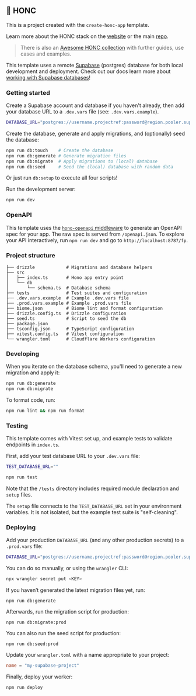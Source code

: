 ## 🪿 HONC

This is a project created with the `create-honc-app` template. 

Learn more about the HONC stack on the [website](https://honc.dev) or the main [repo](https://github.com/fiberplane/create-honc-app).

> There is also an [Awesome HONC collection](https://github.com/fiberplane/awesome-honc) with further guides, use cases and examples.

This template uses a remote [Supabase](https://supabase.com/) (postgres) database for both local development and deployment. Check out our docs learn more about [working with Supabase databases](https://docs.honc.dev/stack/databases/#supabase)!

### Getting started

Create a Supabase account and database if you haven't already, then add your database URL to a `.dev.vars` file (see: `.dev.vars.example`).

```sh
DATABASE_URL="postgres://username.projectref:password@region.pooler.supabase.com:port/postgres"
```

Create the database, generate and apply migrations, and (optionally) seed the database:

```sh
npm run db:touch    # Create the database
npm run db:generate # Generate migration files
npm run db:migrate  # Apply migrations to (local) database
npm run db:seed     # Seed the (local) database with random data
```

Or just run `db:setup` to execute all four scripts!

Run the development server:

```sh
npm run dev
```

### OpenAPI

This template uses the [`hono-openapi` middleware](github.com/rhinobase/hono-openapi) to generate an OpenAPI spec for your app. The raw spec is served from `/openapi.json`. To explore your API interactively, run `npm run dev` and go to `http://localhost:8787/fp`.

### Project structure

```#
├── drizzle            # Migrations and database helpers
├── src
│   ├── index.ts       # Hono app entry point
│   └── db
│       └── schema.ts  # Database schema
├── tests              # Test suites and configuration
├── .dev.vars.example  # Example .dev.vars file
├── .prod.vars.example # Example .prod.vars file
├── biome.json         # Biome lint and format configuration
├── drizzle.config.ts  # Drizzle configuration
├── seed.ts            # Script to seed the db
├── package.json
├── tsconfig.json      # TypeScript configuration
├── vitest.config.ts   # Vitest configuration
└── wrangler.toml      # Cloudflare Workers configuration
```

### Developing

When you iterate on the database schema, you'll need to generate a new migration and apply it:
```sh
npm run db:generate
npm run db:migrate
```

To format code, run:

```bash
npm run lint && npm run format
```

### Testing

This template comes with Vitest set up, and example tests to validate endpoints in `index.ts`.

First, add your test database URL to your `.dev.vars` file:

```sh
TEST_DATABASE_URL=""
```

```sh
npm run test
```

Note that the `/tests` directory includes required module declaration and `setup` files.

The `setup` file connects to the `TEST_DATABASE_URL` set in your environment variables. It is not isolated, but the example test suite is "self-cleaning".

### Deploying

Add your production `DATABASE_URL` (and any other production secrets) to a `.prod.vars` file:

```sh
DATABASE_URL="postgres://username.projectref:password@region.pooler.supabase.com:port/postgres"
```

You can do so manually, or using the `wrangler` CLI:

```sh
npx wrangler secret put <KEY>
```

If you haven’t generated the latest migration files yet, run:
```shell
npm run db:generate
```

Afterwards, run the migration script for production:
```shell
npm run db:migrate:prod
```

You can also run the seed script for production:
```shell
npm run db:seed:prod
```

Update your `wrangler.toml` with a name appropriate to your project:

```toml
name = "my-supabase-project"
```

Finally, deploy your worker:

```sh
npm run deploy
```
